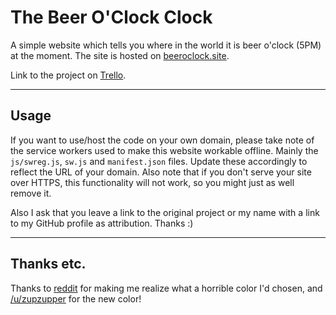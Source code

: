 # The Beer O'Clock Clock

A simple website which tells you where in the world it is beer o'clock (5PM) at the moment. The site is hosted on [beeroclock.site](https://beeroclock.site/).

Link to the project on [Trello](https://trello.com/b/8eTt2jOo/beeroclock-site).

---

## Usage

If you want to use/host the code on your own domain, please take note of the service workers used to make this website workable offline. Mainly the `js/swreg.js`, `sw.js` and `manifest.json` files. Update these accordingly to reflect the URL of your domain. Also note that if you don't serve your site over HTTPS, this functionality will not work, so you might just as well remove it.

Also I ask that you leave a link to the original project or my name with a link to my GitHub profile as attribution. Thanks :)

---

## Thanks etc.

Thanks to [reddit](https://www.reddit.com/r/Homebrewing/comments/67n9tl/was_bored_during_my_travels_so_i_made_a_beer/) for making me realize what a horrible color I'd chosen, and [/u/zupzupper](https://www.reddit.com/user/zupzupper) for the new color!
